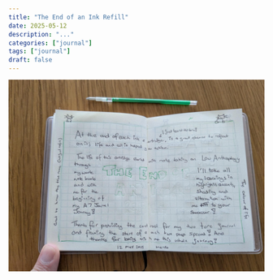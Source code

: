 ```yaml
---
title: "The End of an Ink Refill"
date: 2025-05-12
description: "..."
categories: ["journal"]
tags: ["journal"]
draft: false
---
```


![The End of an Ink Refill](featured.png)